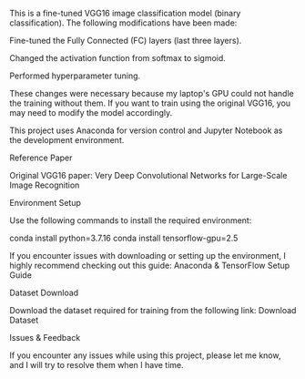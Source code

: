 This is a fine-tuned VGG16 image classification model (binary classification). The following modifications have been made:

Fine-tuned the Fully Connected (FC) layers (last three layers).

Changed the activation function from softmax to sigmoid.

Performed hyperparameter tuning.

These changes were necessary because my laptop's GPU could not handle the training without them. If you want to train using the original VGG16, you may need to modify the model accordingly.

This project uses Anaconda for version control and Jupyter Notebook as the development environment.

Reference Paper

Original VGG16 paper: Very Deep Convolutional Networks for Large-Scale Image Recognition

Environment Setup

Use the following commands to install the required environment:

conda install python=3.7.16
conda install tensorflow-gpu=2.5

If you encounter issues with downloading or setting up the environment, I highly recommend checking out this guide: Anaconda & TensorFlow Setup Guide

Dataset Download

Download the dataset required for training from the following link:
Download Dataset

Issues & Feedback

If you encounter any issues while using this project, please let me know, and I will try to resolve them when I have time.

